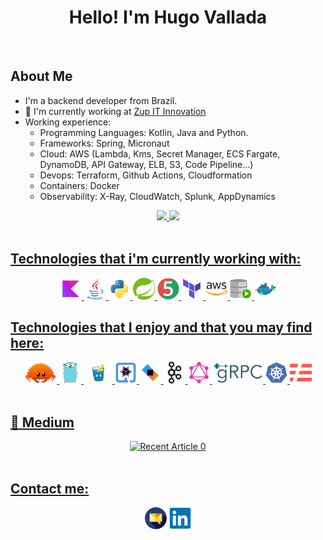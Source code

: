 <h1 align = "center"> Hello! I'm Hugo Vallada </h1>

<br />

## About Me

 - I'm a backend developer from Brazil.
 - 🏢 I'm currently working at [Zup IT Innovation](https://www.zup.com.br/)
 - Working experience:
      - Programming Languages: Kotlin, Java and Python.
      - Frameworks: Spring, Micronaut
      - Cloud: AWS (Lambda, Kms, Secret Manager, ECS Fargate, DynamoDB, API Gateway, ELB, S3, Code Pipeline...)
      - Devops: Terraform, Github Actions, Cloudformation
      - Containers: Docker
      - Observability: X-Ray, CloudWatch, Splunk, AppDynamics
 

<div align = "center">
<a href="https://github.com/hugovallada">
<img height="180rem" src="https://github-readme-stats.vercel.app/api?username=hugovallada&show_icons=true&theme=shades-of-purple&include_all_commits=true&count_private=true&rank_icon=github"/>
<img height="180rem" src="https://github-readme-stats.vercel.app/api/top-langs/?username=hugovallada&layout=compact&langs_count=10&theme=shades-of-purple"/>
</div>
  
  <br />

  ## Technologies that i'm currently working with:
  <div align="center">
    <img src="assets/Kotlin.svg" height="35" alt="Kotlin">
    <img src="assets/Java.svg" height="35" alt="Java">
    <img src="assets/Python.svg" height="35" alt="Python">
    <img src="assets/Spring.svg" height="35" alt="Spring">
    <img src="assets/JUnit.svg" height="35">
    <img src="assets/Terraform.svg" height="35" alt="Terraform">
    <img src="assets/AWS.svg" height="35" alt="AWS">
    <img src="assets/SQL.svg" height="35" alt="SQL">
    <img src="assets/Docker.svg" height="35" alt="Docker">
  </div>

  ## Technologies that I enjoy and that you may find here:
  <div align="center">
    <img src="assets/Rust2.svg" height="35" alt="Rust">
    <img src="assets/Go.svg" height="35" alt="Go">
    <img src="assets/Gin.svg" height="35" alt="Gin">
    <img src="assets/Quarkus.svg" height="35" alt="Quarkus">
    <img src="assets/Ktor.svg" height="35" alt="Ktor">
    <img src="assets/Kafka.svg" height="35" alt="Kafka">
    <img src="assets/GraphQL.svg" height="35" alt="GraphQL">
    <img src="assets/grpc.svg" height="35" alt="Grpc">
    <img src="assets/Kubernetes.svg" height="35" alt="Kubernetes">
    <img src="assets/serverless.svg" height="35" alt="Serverless">

  </div>
  
  <br />
  
  
 ##  📝 Medium
<div align="center">  
<a target="_blank" href="https://github-readme-medium-recent-article.vercel.app/medium/@valladahugo/0"><img src="https://github-readme-medium-recent-article.vercel.app/medium/@valladahugo/0" alt="Recent Article 0"> 
</div>  
<br/>

  ## Contact me:
<div align="center">
<a target="_blank" href="mailto:valladahugo@gmail.com?subject=Hello,%20Hugo Vallada%20"><img src="assets/mail.svg" height="35" alt="mailto:valladahugo@gmail.com?subject=Hello,%20Hugo Vallada%20"></a>
<a target="_blank" href="https://www.linkedin.com/in/hugo-vallada/"><img src="assets/LinkedIn.svg" height="35" alt="https://www.linkedin.com/in/hugo-vallada/">
</div>

<!--[![Hugo Vallada](https://github-readme-medium.vercel.app/?username=valladahugo)](https://medium.com/@valladahugo)-->


<!--
**hugovallada/hugovallada** is a ✨ _special_ ✨ repository because its `README.md` (this file) appears on your GitHub profile.

Here are some ideas to get you started:

- 🔭 I’m currently working on ...
- 🌱 I’m currently learning ...
- 👯 I’m looking to collaborate on ...
- 🤔 I’m looking for help with ...
- 💬 Ask me about ...
- 📫 How to reach me: ...
- 😄 Pronouns: ...
- ⚡ Fun fact: ...
-->
